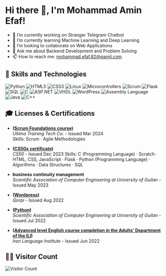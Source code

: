 # Hi there 👋, I'm Mohammad Amin Efaf!

- 🔭 I’m currently working on Stranger Telegram Chatbot
- 🌱 I’m currently learning Machine Learning and Deep Learning
- 👯 I’m looking to collaborate on Web Applications
- 💬 Ask me about Backend Development and Problem Solving
- 📫 How to reach me: mohammad.efaf.82@gamil.com

## 🚀 Skills and Technologies

![Python](https://img.shields.io/badge/-Python-000?&logo=Python)
![HTML5](https://img.shields.io/badge/-HTML5-000?&logo=HTML5)
![CSS3](https://img.shields.io/badge/-CSS3-000?&logo=CSS3)
![Linux](https://img.shields.io/badge/-Linux-000?&logo=Linux)
![Microcontrollers](https://img.shields.io/badge/-Microcontrollers-000?&logo=Arduino)
![Scrum](https://img.shields.io/badge/-Scrum-000?&logo=Scrum)
![Flask](https://img.shields.io/badge/-Flask-000?&logo=Flask)
![SQL](https://img.shields.io/badge/-SQL-000?&logo=MySQL)
![C](https://img.shields.io/badge/-C-000?&logo=C)
![ASP.NET](https://img.shields.io/badge/-ASP.NET-000?&logo=dotnet)
![VHDL](https://img.shields.io/badge/-VHDL-000?&logo=VHDL)
![WordPress](https://img.shields.io/badge/-WordPress-000?&logo=WordPress)
![Assembly Language](https://img.shields.io/badge/-Assembly_Language-000?&logo=AssemblyScript)
![Java](https://img.shields.io/badge/-Java-000?&logo=Java)
![C++](https://img.shields.io/badge/-C++-000?&logo=Cplusplus)

## 🎓 Licenses & Certifications

- **([Scrum Foundations course](https://media.licdn.com/dms/image/v2/D4D2DAQFORxAbVlJWVg/profile-treasury-image-shrink_800_800/profile-treasury-image-shrink_800_800/0/1712555747908?e=1729756800&v=beta&t=14WHo35HPdSHt1gcBqnypyhMiXrRLc1TuflMCWtXAR8))**  
  *Ultima Training Tech Co.* - Issued Mar 2024  
  Skills: Scrum · Agile Methodologies
  
- **([CS50x certificate](https://certificates.cs50.io/eee1caf0-4524-4bfe-b5b6-fe7deb83f1c4.pdf?size=letter))**  
  *CS50* - Issued Dec 2023 
  Skills: C (Programming Language) · Scratch · HTML, CSS, JavaScript · Flask · Python (Programming Language) · Algorithms · Data Structures · SQL
  
- **business continuity management**  
  *Scientific Association of Computer Engineering at University of Guilan* - Issued May 2023

- **([Wordpress](https://media.licdn.com/dms/image/v2/D4D2DAQHaogyh7uZofw/profile-treasury-image-shrink_800_800/profile-treasury-image-shrink_800_800/0/1702538071061?e=1729756800&v=beta&t=a0bN5in2BUznLp6cHI2BN4knVx2BsA-HVnv45dAfRHc))**  
  *Qorpi* - Issued Aug 2022

- **([Python](https://media.licdn.com/dms/image/v2/D4D2DAQF-PtbUzse5Dg/profile-treasury-image-shrink_800_800/profile-treasury-image-shrink_800_800/0/1702538110794?e=1729756800&v=beta&t=VAqZTfayxZmS6fk7-1LlChaZ_5NlpxDMne5ivMvcNjw))**  
  *Scientific Association of Computer Engineering at University of Guilan* - Issued Jul 2022

- **([Advanced level English course completion in the Adults' Department of the ILI](https://media.licdn.com/dms/image/v2/D4D2DAQEgYmF-hMxfbg/profile-treasury-image-shrink_800_800/profile-treasury-image-shrink_800_800/0/1702537627861?e=1729756800&v=beta&t=-w-cLNodufCICmq-tArCG01Fw3Cmg6njcvONhX7Kna0))**  
  *Iran Language Institute* - Issued Jun 2022

## 👨‍💻 Visitor Count

![Visitor Count](https://profile-counter.glitch.me/AminEfaf/count.svg)
